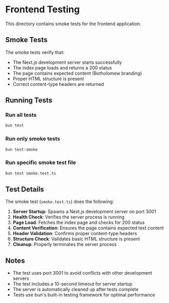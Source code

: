 # Frontend Testing

This directory contains smoke tests for the frontend application.

## Smoke Tests

The smoke tests verify that:

- The Next.js development server starts successfully
- The index page loads and returns a 200 status
- The page contains expected content (Botholomew branding)
- Proper HTML structure is present
- Correct content-type headers are returned

## Running Tests

### Run all tests

```bash
bun test
```

### Run only smoke tests

```bash
bun test:smoke
```

### Run specific smoke test file

```bash
bun test smoke.test.ts
```

## Test Details

The smoke test (`smoke.test.ts`) does the following:

1. **Server Startup**: Spawns a Next.js development server on port 3001
2. **Health Check**: Verifies the server process is running
3. **Page Load**: Fetches the index page and checks for 200 status
4. **Content Verification**: Ensures the page contains expected text content
5. **Header Validation**: Confirms proper content-type headers
6. **Structure Check**: Validates basic HTML structure is present
7. **Cleanup**: Properly terminates the server process

## Notes

- The test uses port 3001 to avoid conflicts with other development servers
- The test includes a 10-second timeout for server startup
- The server is automatically cleaned up after tests complete
- Tests use bun's built-in testing framework for optimal performance
